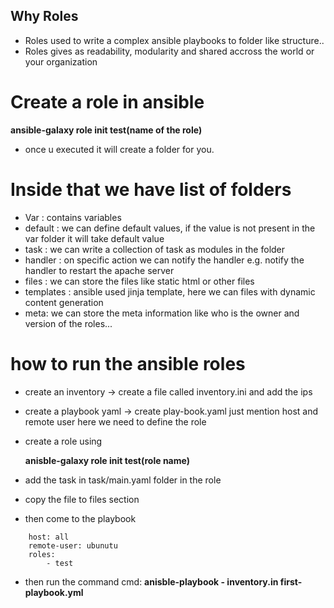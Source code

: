 ## Why Roles

- Roles used to write a complex ansible playbooks to folder like structure..
- Roles gives as readability, modularity and shared accross the world or your organization


# Create a role in ansible

**ansible-galaxy role init test(name of the role)**

- once u executed it will create a folder for you.

# Inside that we have list of folders

- Var : contains variables
- default : we can define default values, if the value is not present in the var folder it will take default value
- task : we can write a collection of task as modules in the folder
- handler : on specific action we can notify the handler e.g. notify the handler to restart the apache server
- files : we can store the files like static html or other files
- templates : ansible used jinja template, here we can files with dynamic content generation
- meta: we can store the meta information like who is the owner and version of the roles...

# how to run the ansible roles

- create an inventory -> create a file called inventory.ini and add the ips
- create a playbook yaml -> create play-book.yaml just mention host and remote user here we need to define the role
- create a role using

    **anisble-galaxy role init test(role name)**

- add the task in task/main.yaml folder in the role
- copy the file to files section
- then come to the playbook
```
    host: all
    remote-user: ubunutu
    roles: 
        - test

```

- then run the command
cmd: **anisble-playbook - inventory.in first-playbook.yml**